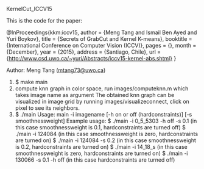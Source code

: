 KernelCut_ICCV15

This is the code for the paper:

@InProceedings{kkm:iccv15,
  author = {Meng Tang and Ismail Ben Ayed and Yuri Boykov},
  title = {Secrets of GrabCut and Kernel K-means},
  booktitle = {International Conference on Computer Vision (ICCV)},
  pages = {},
  month = {December},
  year = {2015},
  address = {Santiago, Chile},
  url = {http://www.csd.uwo.ca/~yuri/Abstracts/iccv15-kernel-abs.shtml}
}

Author: Meng Tang (mtang73@uwo.ca)

1. $ make main
2. compute knn graph in color space, run images/computeknn.m which takes image name as argument
   The obtained knn graph can be visualized in image grid by running images/visualizeconnect, click on pixel to see its neighbors.
3. $ ./main
   Usage: main -i imagename [-h on or off (hardconstraints)] [-s smoothnessweight]
   Example usage:
   $ ./main -i 0_5_5303 -h off -s 0.1 (in this case smoothnessweight is 0.1, hardconstraints are turned off)
   $ ./main -i 124084 (in this case smoothnessweight is zero, hardconstraints are turned on)
   $ ./main -i 124084 -s 0.2 (in this case smoothnessweight is 0.2, hardconstraints are turned on)
   $ ./main -i 14_18_s (in this case smoothnessweight is zero, hardconstraints are turned on)
   $ ./main -i 130066 -s 0.1 -h off (in this case hardconstraints are turned off)

   

